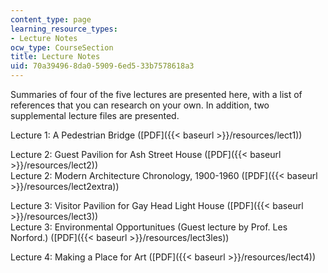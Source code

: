```yaml
---
content_type: page
learning_resource_types:
- Lecture Notes
ocw_type: CourseSection
title: Lecture Notes
uid: 70a39496-8da0-5909-6ed5-33b7578618a3
---
```


Summaries of four of the five lectures are presented here, with a list of references that you can research on your own. In addition, two supplemental lecture files are presented.

Lecture 1: A Pedestrian Bridge ([PDF]({{< baseurl >}}/resources/lect1))

Lecture 2: Guest Pavilion for Ash Street House ([PDF]({{< baseurl >}}/resources/lect2))  
Lecture 2: Modern Architecture Chronology, 1900-1960 ([PDF]({{< baseurl >}}/resources/lect2extra))

Lecture 3: Visitor Pavilion for Gay Head Light House ([PDF]({{< baseurl >}}/resources/lect3))  
Lecture 3: Environmental Opportunitues (Guest lecture by Prof. Les Norford.) ([PDF]({{< baseurl >}}/resources/lect3les))

Lecture 4: Making a Place for Art ([PDF]({{< baseurl >}}/resources/lect4))